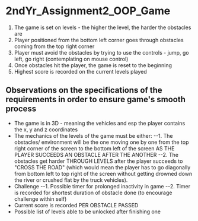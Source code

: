 # 2ndYr_Assignment2_OOP_Game

1. The game is set on levels - the higher the level, the harder the obstacles are
2. Player positioned from the bottom left corner goes through obstacles coming from the top right corner
3. Player must avoid the obstacles by trying to use the controls - jump, go left, go right (contemplating on mouse control)
4. Once obstacles hit the player, the game is reset to the beginning
5. Highest score is recorded on the current levels played


## Observations on the specifications of the requirements in order to ensure game's smooth process
* The game is in 3D - meaning the vehicles and esp the player contains the x, y and z coordinates
* The mechanics of the levels of the game must be either:
--1. The obstacles/ environment will be the one moving one by one from the top right corner of the screen to the bottom left of the screen AS THE PLAYER SUCCEEDS AN OBSTACLE AFTER THE ANOTHER
--2. The obstacles get harder THROUGH LEVELS after the player succeeds to "CROSS THE ROAD" (which would mean the player has to go diagonally from bottom left to top right of the screen without getting drowned down the river or crushed flat by the truck vehicles).
* Challenge
--1. Possible timer for prolonged inactivity in game
--2. Timer is recorded for shortest duration of obstacle done (to encourage challenge within self)
* Current score is recorded PER OBSTACLE PASSED
* Possible list of levels able to be unlocked after finishing one
